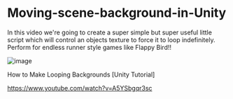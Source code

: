 # Moving-scene-background-in-Unity
In this video we're going to create a super simple but super useful little script which will control an objects texture to force it to loop indefinitely. Perform for endless runner style games like Flappy Bird!!

![image](https://user-images.githubusercontent.com/104942153/168185762-9281b1e4-e312-4230-95f8-57ae45e0c09d.png)

How to Make Looping Backgrounds [Unity Tutorial]

https://www.youtube.com/watch?v=A5YSbgqr3sc

